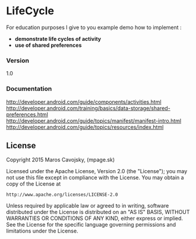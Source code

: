 # LifeCycle

For education purposes I give to you example demo how to implement :

  - **demonstrate life cycles of activity**
  - **use of shared preferences**
 
### Version
1.0

### Documentation
http://developer.android.com/guide/components/activities.html
http://developer.android.com/training/basics/data-storage/shared-preferences.html
http://developer.android.com/guide/topics/manifest/manifest-intro.html
http://developer.android.com/guide/topics/resources/index.html

License
----

Copyright 2015 Maros Cavojsky, (mpage.sk)

Licensed under the Apache License, Version 2.0 (the "License");
you may not use this file except in compliance with the License.
You may obtain a copy of the License at

    http://www.apache.org/licenses/LICENSE-2.0

Unless required by applicable law or agreed to in writing, software
distributed under the License is distributed on an "AS IS" BASIS,
WITHOUT WARRANTIES OR CONDITIONS OF ANY KIND, either express or implied.
See the License for the specific language governing permissions and
limitations under the License.

